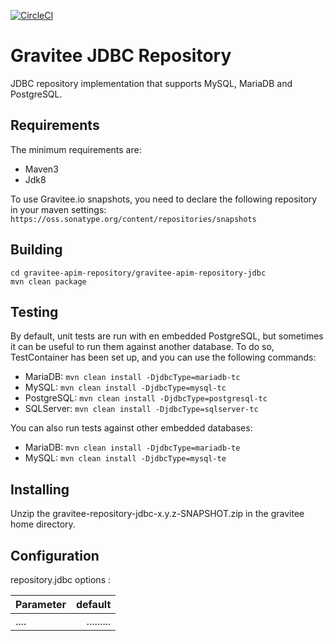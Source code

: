 [![CircleCI](https://circleci.com/gh/gravitee-io/gravitee-repository-jdbc.svg?style=shield)](https://circleci.com/gh/gravitee-io/gravitee-repository-jdbc)

# Gravitee JDBC Repository

JDBC repository implementation that supports MySQL, MariaDB and PostgreSQL.

## Requirements

The minimum requirements are:
 * Maven3 
 * Jdk8

To use Gravitee.io snapshots, you need to declare the following repository in your maven settings:
`https://oss.sonatype.org/content/repositories/snapshots`

## Building

```shell
cd gravitee-apim-repository/gravitee-apim-repository-jdbc
mvn clean package
```

## Testing

By default, unit tests are run with en embedded PostgreSQL, but sometimes it can be useful to run them against another database.
To do so, TestContainer has been set up, and you can use the following commands: 
 - MariaDB: `mvn clean install -DjdbcType=mariadb-tc`
 - MySQL: `mvn clean install -DjdbcType=mysql-tc`
 - PostgreSQL: `mvn clean install -DjdbcType=postgresql-tc`
 - SQLServer: `mvn clean install -DjdbcType=sqlserver-tc`

You can also run tests against other embedded databases:
- MariaDB: `mvn clean install -DjdbcType=mariadb-te`
- MySQL: `mvn clean install -DjdbcType=mysql-te`

## Installing

Unzip the gravitee-repository-jdbc-x.y.z-SNAPSHOT.zip in the gravitee home directory.

## Configuration

repository.jdbc options : 

| Parameter                                        |   default  |
| ------------------------------------------------ | ---------: |
| ....                                             |  ......... |
